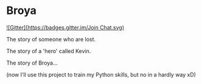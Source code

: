 Broya
=====
[![Gitter](https://badges.gitter.im/Join Chat.svg)](https://gitter.im/Darutik/Broya?utm_source=badge&utm_medium=badge&utm_campaign=pr-badge&utm_content=badge)

The story of someone who are lost.

The story of a 'hero' called Kevin.

The story of Broya...

(now I'll use this project to train my Python skills, but no in a hardly way xD)
